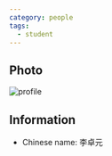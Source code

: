 ```yaml
---
category: people
tags:
  - student
---
```


## Photo

![profile](https://user-images.githubusercontent.com/116997215/198896697-41137d02-c131-4781-a7f0-ecee24809825.jpg)

## Information

- Chinese name: 李卓元
